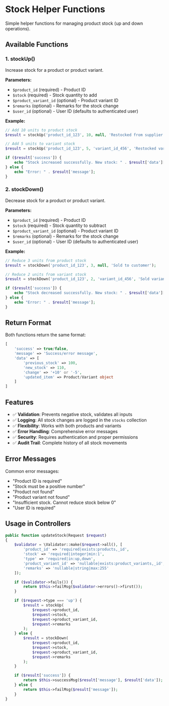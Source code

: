 # Stock Helper Functions

Simple helper functions for managing product stock (up and down operations).

## Available Functions

### 1. stockUp()
Increase stock for a product or product variant.

**Parameters:**
- `$product_id` (required) - Product ID
- `$stock` (required) - Stock quantity to add
- `$product_variant_id` (optional) - Product variant ID
- `$remarks` (optional) - Remarks for the stock change
- `$user_id` (optional) - User ID (defaults to authenticated user)

**Example:**
```php
// Add 10 units to product stock
$result = stockUp('product_id_123', 10, null, 'Restocked from supplier');

// Add 5 units to variant stock
$result = stockUp('product_id_123', 5, 'variant_id_456', 'Restocked variant');

if ($result['success']) {
    echo "Stock increased successfully. New stock: " . $result['data']['new_stock'];
} else {
    echo "Error: " . $result['message'];
}
```

### 2. stockDown()
Decrease stock for a product or product variant.

**Parameters:**
- `$product_id` (required) - Product ID
- `$stock` (required) - Stock quantity to subtract
- `$product_variant_id` (optional) - Product variant ID
- `$remarks` (optional) - Remarks for the stock change
- `$user_id` (optional) - User ID (defaults to authenticated user)

**Example:**
```php
// Reduce 3 units from product stock
$result = stockDown('product_id_123', 3, null, 'Sold to customer');

// Reduce 2 units from variant stock
$result = stockDown('product_id_123', 2, 'variant_id_456', 'Sold variant');

if ($result['success']) {
    echo "Stock decreased successfully. New stock: " . $result['data']['new_stock'];
} else {
    echo "Error: " . $result['message'];
}
```

## Return Format

Both functions return the same format:

```php
[
    'success' => true/false,
    'message' => 'Success/error message',
    'data' => [
        'previous_stock' => 100,
        'new_stock' => 110,
        'change' => '+10' or '-5',
        'updated_item' => Product/Variant object
    ]
]
```

## Features

- ✅ **Validation**: Prevents negative stock, validates all inputs
- ✅ **Logging**: All stock changes are logged in the `stocks` collection
- ✅ **Flexibility**: Works with both products and variants
- ✅ **Error Handling**: Comprehensive error messages
- ✅ **Security**: Requires authentication and proper permissions
- ✅ **Audit Trail**: Complete history of all stock movements

## Error Messages

Common error messages:
- "Product ID is required"
- "Stock must be a positive number"
- "Product not found"
- "Product variant not found"
- "Insufficient stock. Cannot reduce stock below 0"
- "User ID is required"

## Usage in Controllers

```php
public function updateStock(Request $request)
{
    $validator = \Validator::make($request->all(), [
        'product_id' => 'required|exists:products,_id',
        'stock' => 'required|integer|min:1',
        'type' => 'required|in:up,down',
        'product_variant_id' => 'nullable|exists:product_variants,_id',
        'remarks' => 'nullable|string|max:255'
    ]);

    if ($validator->fails()) {
        return $this->failMsg($validator->errors()->first());
    }

    if ($request->type === 'up') {
        $result = stockUp(
            $request->product_id,
            $request->stock,
            $request->product_variant_id,
            $request->remarks
        );
    } else {
        $result = stockDown(
            $request->product_id,
            $request->stock,
            $request->product_variant_id,
            $request->remarks
        );
    }

    if ($result['success']) {
        return $this->successMsg($result['message'], $result['data']);
    } else {
        return $this->failMsg($result['message']);
    }
}
``` 